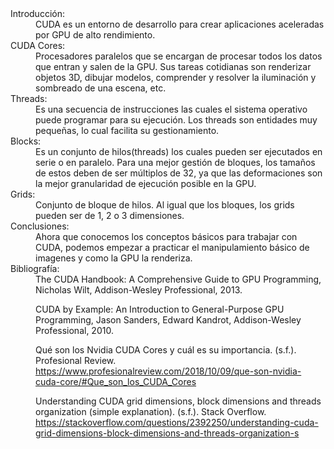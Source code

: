 <dl>
  <dt>Introducción:</dt>
  <dd>CUDA es un entorno de desarrollo para crear aplicaciones aceleradas por GPU de alto rendimiento. </dd>
  <dt>CUDA Cores:</dt>
  <dd>Procesadores paralelos que se encargan de procesar todos los datos que entran y salen de la GPU. Sus tareas cotidianas son renderizar objetos 3D, dibujar modelos, comprender y resolver la iluminación y sombreado de una escena, etc.</dd>
  <dt>Threads:</dt>
  <dd>Es una secuencia de instrucciones las cuales el sistema operativo puede programar para su ejecución. Los threads son entidades muy pequeñas, lo cual facilita su gestionamiento.</dd>
  <dt>Blocks:</dt>
  <dd>Es un conjunto de hilos(threads) los cuales pueden ser ejecutados en serie o en paralelo. Para una mejor gestión de bloques, los tamaños de estos deben de ser múltiplos de 32, 
  ya que las deformaciones son la mejor granularidad de ejecución posible en la GPU.</dd>
  <dt>Grids:</dt>
  <dd>Conjunto de bloque de hilos. Al igual que los bloques, los grids pueden ser de 1, 2 o 3 dimensiones.</dd>
  <dt>Conclusiones:</dt>
  <dd>Ahora que conocemos los conceptos básicos para trabajar con CUDA, podemos empezar a practicar el manipulamiento básico de imagenes y como la GPU la renderiza.</dd>
  <dt>Bibliografía:</dt>
  <dd>
  The CUDA Handbook: A Comprehensive Guide to GPU Programming, Nicholas Wilt,
  Addison-Wesley Professional, 2013.

    
  CUDA by Example: An Introduction to General-Purpose GPU Programming, Jason
  Sanders, Edward Kandrot, Addison-Wesley Professional, 2010.

  Qué son los Nvidia CUDA Cores y cuál es su importancia. (s.f.). Profesional Review. 
  https://www.profesionalreview.com/2018/10/09/que-son-nvidia-cuda-core/#Que_son_los_CUDA_Cores 

  Understanding CUDA grid dimensions, block dimensions and threads organization (simple explanation). (s.f.). Stack Overflow. 
  https://stackoverflow.com/questions/2392250/understanding-cuda-grid-dimensions-block-dimensions-and-threads-organization-s
  </dd>
</dl>
